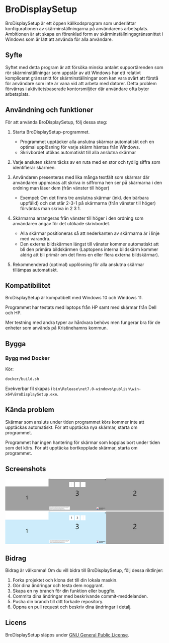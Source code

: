 # BroDisplaySetup

BroDisplaySetup är ett öppen källkodsprogram som underlättar konfigurationen av skärminställningarna på användarens arbetsplats. Ambitionen är att skapa en förenklad form av skärminställningsgränssnittet i Windows som är lätt att använda för alla användare.

## Syfte

Syftet med detta program är att försöka minska antalet supportärenden som rör skärminställningar som uppstår av att Windows har ett relativt komplicerat gränssnitt för skärminställningar som kan vara svårt att förstå för användare som inte är vana vid att arbeta med datorer. Detta problem förvärras i aktivitetsbaserade kontorsmiljöer där användare ofta byter arbetsplats. 

## Användning och funktioner

För att använda BroDisplaySetup, följ dessa steg:

1. Starta BroDisplaySetup-programmet.
    - Programmet upptäcker alla anslutna skärmar automatiskt och en optimal upplösning för varje skärm hämtas från Windows.
    - Skrivbordet utökas automatiskt till alla anslutna skärmar
1. Varje ansluten skärm täcks av en ruta med en stor och tydlig siffra som identifierar skärmen.
1. Användaren presenteras med lika många textfält som skärmar där användaren uppmanas att skriva in siffrorna hen ser på skärmarna i den ordning man läser dem (från vänster till höger)
    - Exempel: Om det finns tre anslutna skärmar (inkl. den bärbara uppfälld) och det står 2-3-1 på skärmarna (från vänster till höger) förväntas man skriva in 2 3 1.

1. Skärmarna arrangeras från vänster till höger i den ordning som användaren angav för det utökade skrivbordet.
    - Alla skärmar positioneras så att nederkanten av skärmarna är i linje med varandra.
    - Den externa bildskärmen längst till vänster kommer automatiskt att bli den primära bildskärmen (Laptopens interna bildskärm kommer aldrig att bli primär om det finns en eller flera externa bildskärmar). 
1. Rekommenderad (optimal) upplösning för alla anslutna skärmar tillämpas automatiskt.

## Kompatibilitet

BroDisplaySetup är kompatibelt med Windows 10 och Windows 11.

Programmet har testats med laptops från HP samt med skärmar från Dell och HP.

Mer testning med andra typer av hårdvara behövs men fungerar bra för de enheter som används på Kristinehamns kommun.

## Bygga

### Bygg med Docker

Kör:
    
```bash
docker/build.sh
```

Exekverbar fil skapas i `bin\Release\net7.0-windows\publish\win-x64\BroDisplaySetup.exe`.

## Kända problem

Skärmar som ansluts under tiden programmet körs kommer inte att upptäckas automatiskt. För att upptäcka nya skärmar, starta om programmet.

Programmet har ingen hantering för skärmar som kopplas bort under tiden som det körs. För att upptäcka bortkopplade skärmar, starta om programmet.

## Screenshots

![alt text](./screenshots/screens_start.png "Start")
![alt text](./screenshots/screens_typed.png "Inmatade skärmar")

## Bidrag

Bidrag är välkomna! Om du vill bidra till BroDisplaySetup, följ dessa riktlinjer:

1. Forka projektet och klona det till din lokala maskin.
2. Gör dina ändringar och testa dem noggrant.
3. Skapa en ny branch för din funktion eller buggfix.
4. Commita dina ändringar med beskrivande commit-meddelanden.
5. Pusha din branch till ditt forkade repository.
6. Öppna en pull request och beskriv dina ändringar i detalj.

## Licens

BroDisplaySetup släpps under [GNU General Public License](LICENSE.md).






